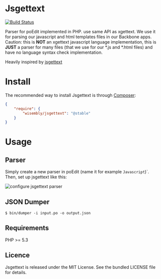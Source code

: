 # Jsgettext

[![Build Status](https://travis-ci.org/Wisembly/jsgettext.png?branch=master)](https://travis-ci.org/Wisembly/jsgettext)

Parser for poEdit implemented in PHP. use same API as xgettext. We use it for parsing our
javascript and html templates files in our Backbone apps.
Caution: this is **NOT** an xgettext javascript language implementation, this is **JUST**
a parser for many files (that we use for our *.js and *.html files) and have no language
syntax check implementation.

Heavily inspired by [jsgettext](https://code.google.com/p/jsgettext/)


# Install

The recommended way to install Jsgettext is through
[Composer](http://getcomposer.org/):

``` json
{
    "require": {
        "wisembly/jsgettext": "@stable"
    }
}
```


# Usage

## Parser

Simply create a new parser in poEdit (name it for example `Javascript`)`.
Then, set up jsgettext like this:

![configure jsgettext parser](https://github.com/Wisembly/jsgettext/raw/master/doc/screen.png)

## JSON Dumper

```
$ bin/dumper -i input.po -o output.json
```

## Requirements

PHP >= 5.3


## Licence

Jsgettext is released under the MIT License. See the bundled LICENSE file for details.
